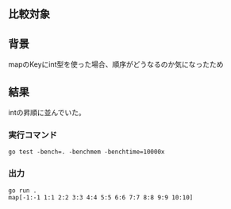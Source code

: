 ## 比較対象

## 背景
mapのKeyにint型を使った場合、順序がどうなるのか気になったため

## 結果
intの昇順に並んでいた。

### 実行コマンド

```
go test -bench=. -benchmem -benchtime=10000x
```

### 出力
```
go run .
map[-1:-1 1:1 2:2 3:3 4:4 5:5 6:6 7:7 8:8 9:9 10:10]
```
